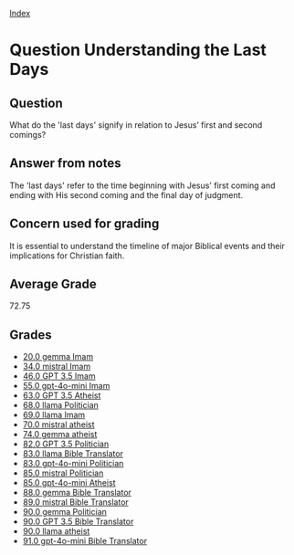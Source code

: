 
[Index](../../index.md)
# Question Understanding the Last Days
## Question
What do the 'last days' signify in relation to Jesus’ first and second comings?

## Answer from notes
The 'last days' refer to the time beginning with Jesus' first coming and ending with His second coming and the final day of judgment.

## Concern used for grading
It is essential to understand the timeline of major Biblical events and their implications for Christian faith.

## Average Grade
72.75

## Grades
 * [20.0 gemma Imam](../answers/gemma_Imam/Understanding_the_Last_Days.md)
 * [34.0 mistral Imam](../answers/mistral_Imam/Understanding_the_Last_Days.md)
 * [46.0 GPT 3.5 Imam](../answers/GPT_3.5_Imam/Understanding_the_Last_Days.md)
 * [55.0 gpt-4o-mini Imam](../answers/gpt-4o-mini_Imam/Understanding_the_Last_Days.md)
 * [63.0 GPT 3.5 Atheist](../answers/GPT_3.5_Atheist/Understanding_the_Last_Days.md)
 * [68.0 llama Politician](../answers/llama_Politician/Understanding_the_Last_Days.md)
 * [69.0 llama Imam](../answers/llama_Imam/Understanding_the_Last_Days.md)
 * [70.0 mistral atheist](../answers/mistral_atheist/Understanding_the_Last_Days.md)
 * [74.0 gemma atheist](../answers/gemma_atheist/Understanding_the_Last_Days.md)
 * [82.0 GPT 3.5 Politician](../answers/GPT_3.5_Politician/Understanding_the_Last_Days.md)
 * [83.0 llama Bible Translator](../answers/llama_Bible_Translator/Understanding_the_Last_Days.md)
 * [83.0 gpt-4o-mini Politician](../answers/gpt-4o-mini_Politician/Understanding_the_Last_Days.md)
 * [85.0 mistral Politician](../answers/mistral_Politician/Understanding_the_Last_Days.md)
 * [85.0 gpt-4o-mini Atheist](../answers/gpt-4o-mini_Atheist/Understanding_the_Last_Days.md)
 * [88.0 gemma Bible Translator](../answers/gemma_Bible_Translator/Understanding_the_Last_Days.md)
 * [89.0 mistral Bible Translator](../answers/mistral_Bible_Translator/Understanding_the_Last_Days.md)
 * [90.0 gemma Politician](../answers/gemma_Politician/Understanding_the_Last_Days.md)
 * [90.0 GPT 3.5 Bible Translator](../answers/GPT_3.5_Bible_Translator/Understanding_the_Last_Days.md)
 * [90.0 llama atheist](../answers/llama_atheist/Understanding_the_Last_Days.md)
 * [91.0 gpt-4o-mini Bible Translator](../answers/gpt-4o-mini_Bible_Translator/Understanding_the_Last_Days.md)
